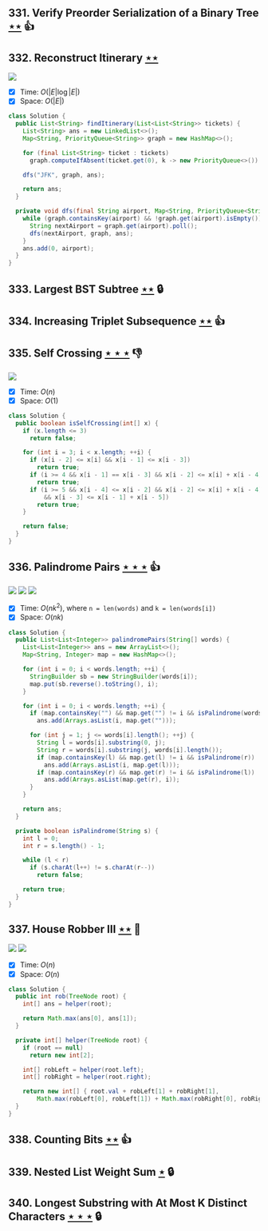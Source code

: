 ## 331. Verify Preorder Serialization of a Binary Tree [$\star\star$](https://leetcode.com/problems/verify-preorder-serialization-of-a-binary-tree) :thumbsup:

## 332. Reconstruct Itinerary [$\star\star$](https://leetcode.com/problems/reconstruct-itinerary)

![](https://img.shields.io/badge/-Depth%20First%20Search-86C166.svg?style=flat-square)

- [x] Time: $O(|E|\log |E|)$
- [x] Space: $O(|E|)$

```java
class Solution {
  public List<String> findItinerary(List<List<String>> tickets) {
    List<String> ans = new LinkedList<>();
    Map<String, PriorityQueue<String>> graph = new HashMap<>();

    for (final List<String> ticket : tickets)
      graph.computeIfAbsent(ticket.get(0), k -> new PriorityQueue<>()).add(ticket.get(1));

    dfs("JFK", graph, ans);

    return ans;
  }

  private void dfs(final String airport, Map<String, PriorityQueue<String>> graph, List<String> ans) {
    while (graph.containsKey(airport) && !graph.get(airport).isEmpty()) {
      String nextAirport = graph.get(airport).poll();
      dfs(nextAirport, graph, ans);
    }
    ans.add(0, airport);
  }
}
```

## 333. Largest BST Subtree [$\star\star$](https://leetcode.com/problems/largest-bst-subtree) 🔒

## 334. Increasing Triplet Subsequence [$\star\star$](https://leetcode.com/problems/increasing-triplet-subsequence) :thumbsup:

## 335. Self Crossing [$\star\star\star$](https://leetcode.com/problems/self-crossing) :thumbsdown:

![](https://img.shields.io/badge/-Math-434343.svg?style=flat-square)

- [x] Time: $O(n)$
- [x] Space: $O(1)$

```java
class Solution {
  public boolean isSelfCrossing(int[] x) {
    if (x.length <= 3)
      return false;

    for (int i = 3; i < x.length; ++i) {
      if (x[i - 2] <= x[i] && x[i - 1] <= x[i - 3])
        return true;
      if (i >= 4 && x[i - 1] == x[i - 3] && x[i - 2] <= x[i] + x[i - 4])
        return true;
      if (i >= 5 && x[i - 4] <= x[i - 2] && x[i - 2] <= x[i] + x[i - 4] && x[i - 1] <= x[i - 3]
          && x[i - 3] <= x[i - 1] + x[i - 5])
        return true;
    }

    return false;
  }
}
```

## 336. Palindrome Pairs [$\star\star\star$](https://leetcode.com/problems/palindrome-pairs) :thumbsup:

![](https://img.shields.io/badge/-Hash%20Table-7BA23F.svg?style=flat-square) ![](https://img.shields.io/badge/-String-60373E.svg?style=flat-square) ![](https://img.shields.io/badge/-Trie-A5A051.svg?style=flat-square)

- [x] Time: $O(nk^2)$, where `n = len(words)` and `k = len(words[i])`
- [x] Space: $O(nk)$

```java
class Solution {
  public List<List<Integer>> palindromePairs(String[] words) {
    List<List<Integer>> ans = new ArrayList<>();
    Map<String, Integer> map = new HashMap<>();

    for (int i = 0; i < words.length; ++i) {
      StringBuilder sb = new StringBuilder(words[i]);
      map.put(sb.reverse().toString(), i);
    }

    for (int i = 0; i < words.length; ++i) {
      if (map.containsKey("") && map.get("") != i && isPalindrome(words[i]))
        ans.add(Arrays.asList(i, map.get("")));

      for (int j = 1; j <= words[i].length(); ++j) {
        String l = words[i].substring(0, j);
        String r = words[i].substring(j, words[i].length());
        if (map.containsKey(l) && map.get(l) != i && isPalindrome(r))
          ans.add(Arrays.asList(i, map.get(l)));
        if (map.containsKey(r) && map.get(r) != i && isPalindrome(l))
          ans.add(Arrays.asList(map.get(r), i));
      }
    }

    return ans;
  }

  private boolean isPalindrome(String s) {
    int l = 0;
    int r = s.length() - 1;

    while (l < r)
      if (s.charAt(l++) != s.charAt(r--))
        return false;

    return true;
  }
}
```

## 337. House Robber III [$\star\star$](https://leetcode.com/problems/house-robber-iii) :muscle:

![](https://img.shields.io/badge/-Depth%20First%20Search-86C166.svg?style=flat-square) ![](https://img.shields.io/badge/-Tree-227D51.svg?style=flat-square)

- [x] Time: $O(n)$
- [x] Space: $O(n)$

```java
class Solution {
  public int rob(TreeNode root) {
    int[] ans = helper(root);

    return Math.max(ans[0], ans[1]);
  }

  private int[] helper(TreeNode root) {
    if (root == null)
      return new int[2];

    int[] robLeft = helper(root.left);
    int[] robRight = helper(root.right);

    return new int[] { root.val + robLeft[1] + robRight[1],
        Math.max(robLeft[0], robLeft[1]) + Math.max(robRight[0], robRight[1]) };
  }
}
```

## 338. Counting Bits [$\star\star$](https://leetcode.com/problems/counting-bits) :thumbsup:

## 339. Nested List Weight Sum [$\star$](https://leetcode.com/problems/nested-list-weight-sum) 🔒

## 340. Longest Substring with At Most K Distinct Characters [$\star\star\star$](https://leetcode.com/problems/longest-substring-with-at-most-k-distinct-characters) 🔒

